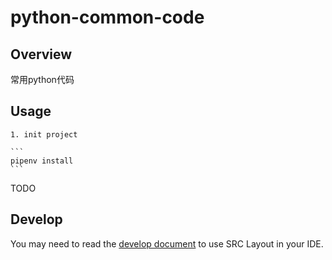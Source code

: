 # python-common-code

## Overview

常用python代码

## Usage

    1. init project
    
    ```
    pipenv install
    ```

TODO

## Develop

You may need to read the [develop document](./docs/development.md) to use SRC Layout in your IDE.

